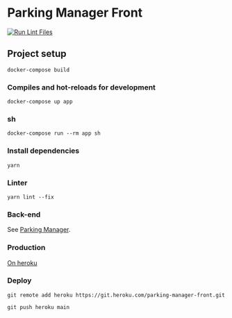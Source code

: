 # Parking Manager Front

[![Run Lint Files](https://github.com/ValterAndrei/parking_manager_front/actions/workflows/.main.yml/badge.svg?branch=main)](https://github.com/ValterAndrei/parking_manager_front/actions/workflows/.main.yml)

## Project setup
```
docker-compose build
```

### Compiles and hot-reloads for development
```
docker-compose up app
```

### sh
```
docker-compose run --rm app sh
```

### Install dependencies
```
yarn
```

### Linter
```
yarn lint --fix
```


### Back-end
See [Parking Manager](https://github.com/ValterAndrei/parking_manager/).


### Production
[On heroku](https://parking-manager-front.herokuapp.com/)


### Deploy
```
git remote add heroku https://git.heroku.com/parking-manager-front.git

git push heroku main
```
